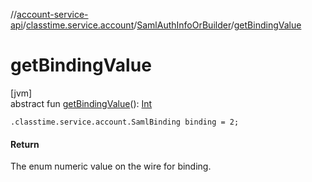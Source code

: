 //[account-service-api](../../../index.md)/[classtime.service.account](../index.md)/[SamlAuthInfoOrBuilder](index.md)/[getBindingValue](get-binding-value.md)

# getBindingValue

[jvm]\
abstract fun [getBindingValue](get-binding-value.md)(): [Int](https://kotlinlang.org/api/latest/jvm/stdlib/kotlin/-int/index.html)

`.classtime.service.account.SamlBinding binding = 2;`

#### Return

The enum numeric value on the wire for binding.
